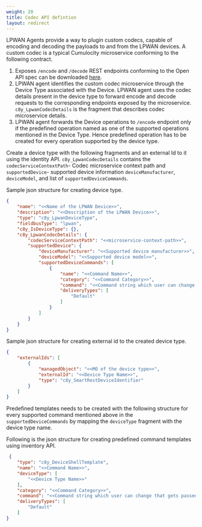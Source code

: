```yaml
---
weight: 20
title: Codec API defintion
layout: redirect
---
```


LPWAN Agents provide a way to plugin custom codecs, capable of encoding and decoding the payloads to and from the LPWAN devices. 
A custom codec is a typical Cumulocity microservice conforming to the following contract.

1. Exposes `/encode` and `/decode` REST endpoints conforming to the Open API spec can be downloaded [here](/files/rest/lpwan-custom-codec-decode.json).
2. LPWAN agent identifies the custom codec microservice through the Device Type associated with the Device. 
LPWAN agent uses the codec details present in the device type to forward encode and decode requests to the corresponding endpoints exposed by the microservice. 
`c8y_LpwanCodecDetails` is the fragment that describes codec microservice details.
3. LPWAN agent forwards the Device operations to `/encode` endpoint only if the predefined operation named as one of the supported operations mentioned in the Device Type. 
Hence predefined operation has to be created for every operation supported by the device type.

Create a device type with the following fragments and an external Id to it using the identity API.
`c8y_LpwanCodecDetails` contains the `codecServiceContextPath`- Codec microservice context path and 
`supportedDevice`- supported device information `deviceManufacturer`, `deviceModel`, and list of `supportedDeviceCommands`.

Sample json structure for creating device type. 
```json
{
	"name": "<<Name of the LPWAN Device>>",
	"description": "<<Description of the LPWAN Device>>",
	"type": "c8y_LpwanDeviceType",
	"fieldbusType": "lpwan",
	"c8y_IsDeviceType": {},
	"c8y_LpwanCodecDetails": {
		"codecServiceContextPath": "<<microservice-context-path>>",
		"supportedDevice": {
			"deviceManufacturer": "<<Supported device manufacturer>>",
            "deviceModel": "<<Supported device model>>",
			"supportedDeviceCommands": [
				{
					"name": "<<Command Name>>",
					"category": "<<Command Category>>",
					"command": "<<Command string which user can change that gets passed to /encode endpoint>>",
					"deliveryTypes": [
						"Default"
					]
				}
			]
		}
	}
}
```
Sample json structure for creating external id to the created device type.
```json
{
	"externalIds": [
		{
			"managedObject": "<<MO of the device type>>",
			"externalId": "<<Device Type Name>>",
			"type": "c8y_SmartRestDeviceIdentifier"
		}
	]
}
```

Predefined templates needs to be created with the following structure for every supported command mentioned above in the `supportedDeviceCommands` 
by mapping the `deviceType` fragment with the device type name.

Following is the json structure for creating predefined command templates using inventory API. 

```json
 {
	"type": "c8y_DeviceShellTemplate",
	"name": "<<Command Name>>",
	"deviceType": [
		"<<Device Type Name>>"
	],
	"category": "<<Command Category>>",
	"command": "<<Command string which user can change that gets passed to /encode endpoint>>",
	"deliveryTypes": [
		"Default"
	]
}
```

